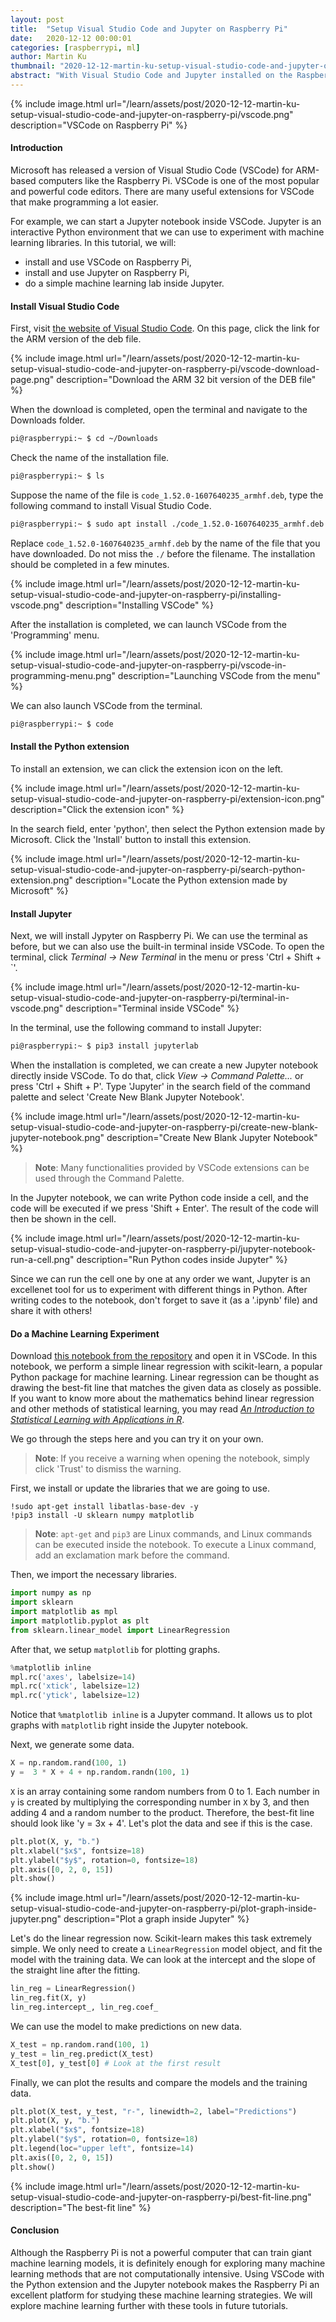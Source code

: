 ```yaml
---
layout: post
title:  "Setup Visual Studio Code and Jupyter on Raspberry Pi"
date:   2020-12-12 00:00:01
categories: [raspberrypi, ml]
author: Martin Ku
thumbnail: "2020-12-12-martin-ku-setup-visual-studio-code-and-jupyter-on-raspberry-pi.png"
abstract: "With Visual Studio Code and Jupyter installed on the Raspberry Pi, we can turn a Pi into an amazing platform for studying machine learning."
---
```


{% include image.html url="/learn/assets/post/2020-12-12-martin-ku-setup-visual-studio-code-and-jupyter-on-raspberry-pi/vscode.png" description="VSCode on Raspberry Pi" %}

#### Introduction

Microsoft has released a version of Visual Studio Code (VSCode) for ARM-based computers like the Raspberry Pi. VSCode is one of the most popular and powerful code editors. There are many useful extensions for VSCode that make programming a lot easier.

For example, we can start a Jupyter notebook inside VSCode. Jupyter is an interactive Python environment that we can use to experiment with machine learning libraries. In this tutorial, we will:

*   install and use VSCode on Raspberry Pi,
*   install and use Jupyter on Raspberry Pi,
*   do a simple machine learning lab inside Jupyter.

#### Install Visual Studio Code

First, visit [the website of Visual Studio Code](https://code.visualstudio.com/#alt-downloads). On this page, click the link for the ARM version of the deb file.

{% include image.html url="/learn/assets/post/2020-12-12-martin-ku-setup-visual-studio-code-and-jupyter-on-raspberry-pi/vscode-download-page.png" description="Download the ARM 32 bit version of the DEB file" %}

When the download is completed, open the terminal and navigate to the Downloads folder.

```sh
pi@raspberrypi:~ $ cd ~/Downloads
```

Check the name of the installation file.

```sh
pi@raspberrypi:~ $ ls
```

Suppose the name of the file is `code_1.52.0-1607640235_armhf.deb`, type the following command to install Visual Studio Code. 

```sh
pi@raspberrypi:~ $ sudo apt install ./code_1.52.0-1607640235_armhf.deb
```

Replace `code_1.52.0-1607640235_armhf.deb` by the name of the file that you have downloaded. Do not miss the `./` before the filename. The installation should be completed in a few minutes.

{% include image.html url="/learn/assets/post/2020-12-12-martin-ku-setup-visual-studio-code-and-jupyter-on-raspberry-pi/installing-vscode.png" description="Installing VSCode" %}

After the installation is completed, we can launch VSCode from the 'Programming' menu.

{% include image.html url="/learn/assets/post/2020-12-12-martin-ku-setup-visual-studio-code-and-jupyter-on-raspberry-pi/vscode-in-programming-menu.png" description="Launching VSCode from the menu" %}

We can also launch VSCode from the terminal.

```sh
pi@raspberrypi:~ $ code
```

#### Install the Python extension

To install an extension, we can click the extension icon on the left.

{% include image.html url="/learn/assets/post/2020-12-12-martin-ku-setup-visual-studio-code-and-jupyter-on-raspberry-pi/extension-icon.png" description="Click the extension icon" %}

In the search field, enter 'python', then select the Python extension made by Microsoft. Click the 'Install' button to install this extension.

{% include image.html url="/learn/assets/post/2020-12-12-martin-ku-setup-visual-studio-code-and-jupyter-on-raspberry-pi/search-python-extension.png" description="Locate the Python extension made by Microsoft" %}

#### Install Jupyter

Next, we will install Jypyter on Raspberry Pi. We can use the terminal as before, but we can also use the built-in terminal inside VSCode. To open the terminal, click *Terminal &rarr; New Terminal* in the menu or press 'Ctrl + Shift + `'.

{% include image.html url="/learn/assets/post/2020-12-12-martin-ku-setup-visual-studio-code-and-jupyter-on-raspberry-pi/terminal-in-vscode.png" description="Terminal inside VSCode" %}

In the terminal, use the following command to install Jupyter:

```sh
pi@raspberrypi:~ $ pip3 install jupyterlab
```

When the installation is completed, we can create a new Jupyter notebook directly inside VSCode. To do that, click *View &rarr; Command Palette...* or press 'Ctrl + Shift + P'. Type 'Jupyter' in the search field of the command palette and select 'Create New Blank Jupyter Notebook'.

{% include image.html url="/learn/assets/post/2020-12-12-martin-ku-setup-visual-studio-code-and-jupyter-on-raspberry-pi/create-new-blank-jupyter-notebook.png" description="Create New Blank Jupyter Notebook" %}

> __Note__: Many functionalities provided by VSCode extensions can be used through the Command Palette.

In the Jupyter notebook, we can write Python code inside a cell, and the code will be executed if we press 'Shift + Enter'. The result of the code will then be shown in the cell.

{% include image.html url="/learn/assets/post/2020-12-12-martin-ku-setup-visual-studio-code-and-jupyter-on-raspberry-pi/jupyter-notebook-run-a-cell.png" description="Run Python codes inside Jupyter" %}

Since we can run the cell one by one at any order we want, Jupyter is an excellenet tool for us to experiment with different things in Python. After writing codes to the notebook, don't forget to save it (as a '.ipynb' file) and share it with others!

#### Do a Machine Learning Experiment

Download [this notebook from the repository](https://github.com/martin-ku-hku/sklearn-test-in-jupyter) and open it in VSCode. In this notebook, we perform a simple linear regression with scikit-learn, a popular Python package for machine learning. Linear regression can be thought as drawing the best-fit line that matches the given data as closely as possible. If you want to know more about the mathematics behind linear regression and other methods of statistical learning, you may read [*An Introduction to Statistical Learning with Applications in R*](http://faculty.marshall.usc.edu/gareth-james/ISL/ISLR%20Seventh%20Printing.pdf).

We go through the steps here and you can try it on your own.

> __Note__: If you receive a warning when opening the notebook, simply click 'Trust' to dismiss the warning.

First, we install or update the libraries that we are going to use.

```
!sudo apt-get install libatlas-base-dev -y
!pip3 install -U sklearn numpy matplotlib
```

> __Note__: `apt-get` and `pip3` are Linux commands, and Linux commands can be executed inside the notebook. To execute a Linux command, add an exclamation mark before the command.

Then, we import the necessary libraries.

```python
import numpy as np
import sklearn
import matplotlib as mpl
import matplotlib.pyplot as plt
from sklearn.linear_model import LinearRegression
```

After that, we setup `matplotlib` for plotting graphs.

```python
%matplotlib inline
mpl.rc('axes', labelsize=14)
mpl.rc('xtick', labelsize=12)
mpl.rc('ytick', labelsize=12)
```

Notice that `%matplotlib inline` is a Jupyter command. It allows us to plot graphs with `matplotlib` right inside the Jupyter notebook.

Next, we generate some data.

```python
X = np.random.rand(100, 1)
y =  3 * X + 4 + np.random.randn(100, 1)
```

`X` is an array containing some random numbers from 0 to 1. Each number in `y` is created by multiplying the corresponding number in `X` by 3, and then adding 4 and a random number to the product. Therefore, the best-fit line should look like 'y = 3x + 4'. Let's plot the data and see if this is the case.

```python
plt.plot(X, y, "b.")
plt.xlabel("$x$", fontsize=18)
plt.ylabel("$y$", rotation=0, fontsize=18)
plt.axis([0, 2, 0, 15])
plt.show()
```

{% include image.html url="/learn/assets/post/2020-12-12-martin-ku-setup-visual-studio-code-and-jupyter-on-raspberry-pi/plot-graph-inside-jupyter.png" description="Plot a graph inside Jupyter" %}

Let's do the linear regression now. Scikit-learn makes this task extremely simple. We only need to create a `LinearRegression` model object, and fit the model with the training data. We can look at the intercept and the slope of the straight line after the fitting.

```python
lin_reg = LinearRegression()
lin_reg.fit(X, y)
lin_reg.intercept_, lin_reg.coef_
```

We can use the model to make predictions on new data.

```python
X_test = np.random.rand(100, 1)
y_test = lin_reg.predict(X_test)
X_test[0], y_test[0] # Look at the first result
```

Finally, we can plot the results and compare the models and the training data.

```python
plt.plot(X_test, y_test, "r-", linewidth=2, label="Predictions")
plt.plot(X, y, "b.")
plt.xlabel("$x$", fontsize=18)
plt.ylabel("$y$", rotation=0, fontsize=18)
plt.legend(loc="upper left", fontsize=14)
plt.axis([0, 2, 0, 15])
plt.show()
```

{% include image.html url="/learn/assets/post/2020-12-12-martin-ku-setup-visual-studio-code-and-jupyter-on-raspberry-pi/best-fit-line.png" description="The best-fit line" %}

#### Conclusion

Although the Raspberry Pi is not a powerful computer that can train giant machine learning models, it is definitely enough for exploring many machine learning methods that are not computationally intensive. Using VSCode with the Python extension and the Jupyter notebook makes the Raspberry Pi an excellent platform for studying these machine learning strategies. We will explore machine learning further with these tools in future tutorials. 
